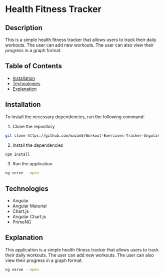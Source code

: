 # Health Fitness Tracker

## Description

This is a simple health fitness tracker that allows users to track their daily workouts. The user can add new workouts. The user can also view their progress in a graph format.

## Table of Contents

- [Installation](#installation)
- [Technologies](#technologies)
- [Explanation](#explanation)

## Installation

To install the necessary dependencies, run the following command:

1. Clone the repository

```bash
git clone https://github.com/mazam5/Workout-Exercises-Tracker-Angular
```

2. Install the dependencies

```bash
npm install
```

3. Run the application

```bash
ng serve --open
```

## Technologies

- Angular
- Angular Material
- Chart.js
- Angular Chart.js
- PrimeNG

## Explanation

This application is a simple health fitness tracker that allows users to track their daily workouts. The user can add new workouts. The user can also view their progress in a graph format.

```bash
ng serve --open
```
